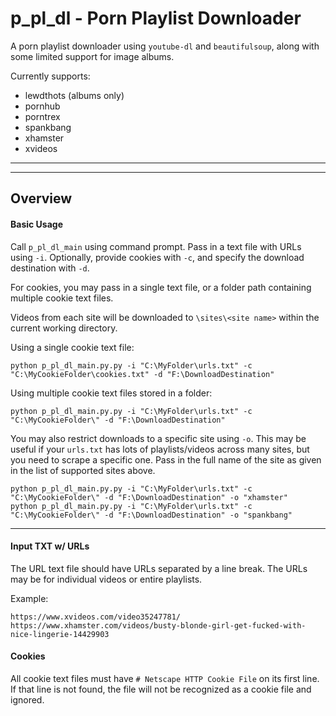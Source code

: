 # p_pl_dl - Porn Playlist Downloader

A porn playlist downloader using `youtube-dl` and `beautifulsoup`, along with some limited support for image albums.

Currently supports:

- lewdthots (albums only)
- pornhub
- porntrex
- spankbang
- xhamster
- xvideos

***
***

## Overview

#### Basic Usage

Call `p_pl_dl_main` using command prompt. Pass in a text file with URLs using `-i`. Optionally, provide cookies with `-c`, and specify the download destination with `-d`.

For cookies, you may pass in a single text file, or a folder path containing multiple cookie text files.

Videos from each site will be downloaded to `\sites\<site name>` within the current working directory.

Using a single cookie text file:
```
python p_pl_dl_main.py.py -i "C:\MyFolder\urls.txt" -c "C:\MyCookieFolder\cookies.txt" -d "F:\DownloadDestination"
```

Using multiple cookie text files stored in a folder:

```
python p_pl_dl_main.py.py -i "C:\MyFolder\urls.txt" -c "C:\MyCookieFolder\" -d "F:\DownloadDestination"
```

You may also restrict downloads to a specific site using `-o`. This may be useful if your `urls.txt` has lots of playlists/videos across many sites, but you need to scrape a specific one. Pass in the full name of the site as given in the list of supported sites above.

```
python p_pl_dl_main.py.py -i "C:\MyFolder\urls.txt" -c "C:\MyCookieFolder\" -d "F:\DownloadDestination" -o "xhamster"
python p_pl_dl_main.py.py -i "C:\MyFolder\urls.txt" -c "C:\MyCookieFolder\" -d "F:\DownloadDestination" -o "spankbang"
```

***

#### Input TXT w/ URLs

The URL text file should have URLs separated by a line break. The URLs may be for individual videos or entire playlists.

Example:

```
https://www.xvideos.com/video35247781/
https://www.xhamster.com/videos/busty-blonde-girl-get-fucked-with-nice-lingerie-14429903
```

#### Cookies

All cookie text files must have `# Netscape HTTP Cookie File` on its first line. If that line is not found, the file will not be recognized as a cookie file and ignored.
